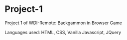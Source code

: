 # Project-1
Project 1 of WDI-Remote: Backgammon in Browser Game

Languages used: HTML, CSS, Vanilla Javascript, JQuery